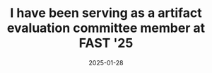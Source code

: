---
title: "I have been serving as a artifact evaluation committee member at FAST '25"
date: 2025-01-28
---